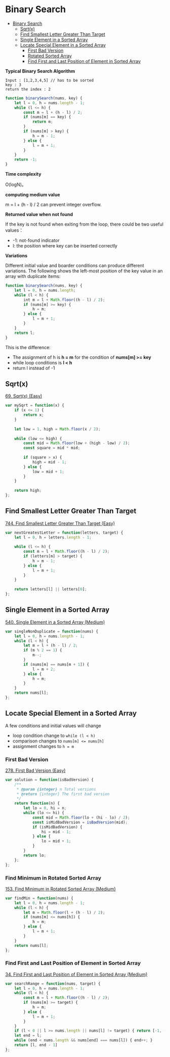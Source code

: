 # Binary Search
<!-- GFM-TOC -->
* [Binary Search](#Binary-Search)
    * [Sqrt(x)](#Sqrtx)
    * [Find Smallest Letter Greater Than Target](#Find-Smallest-Letter-Greater-Than-Target)
    * [Single Element in a Sorted Array](#Single-Element-in-a-Sorted-Array-Medium)
    * [Locate Special Element in a Sorted Array](#Locate-Special-Element-in-a-Sorted-Array)
        * [First Bad Version](#First-Bad-Version)
        * [Rotated Sorted Array](#Rotated-Sorted-Array)
        * [Find First and Last Position of Element in Sorted Array](#Find-First-and-Last-Position-of-Element-in-Sorted-Array)
<!-- GFM-TOC -->


**Typical Binary Search Algorithm**  

```text
Input : [1,2,3,4,5] // has to be sorted
key : 3
return the index : 2
```

```javascript
function binarySearch(nums, key) {
    let l = 0, h = nums.length - 1;
    while (l <= h) {
        const m = l + (h - l) / 2;
        if (nums[m] == key) {
            return m;
        }
        if (nums[m] > key) {
            h = m - 1;
        } else {
            l = m + 1;
        }
    }
    return -1;
}
```

**Time complexity**  

O(logN)。

**computing medium value**

m = l + (h - l) / 2 can prevent integer overflow.

**Returned value when not found**  

If the key is not found when exiting from the loop, there could be two useful values：

- -1: not-found indicator
- l: the position where key can be inserted correctly

**Variations**

Different initial value and boarder conditions can produce different variations. The following shows the left-most position of the key value in an array with duplicate items:

```javascript
function binarySearch(nums, key) {
    let l = 0, h = nums.length;
    while (l < h) {
        int m = l + Math.floor((h - l) / 2);
        if (nums[m] >= key) {
            h = m;
        } else {
            l = m + 1;
        }
    }
    return l;
}
```

This is the difference:

- The assignment of h is **h = m** for the condition of **nums[m] \>= key**
- while loop conditions is **l \< h**
- return l instead of -1

## Sqrt(x)

[69\. Sqrt(x) (Easy)](https://leetcode.com/problems/sqrtx/description/)

```javascript
var mySqrt = function(x) {
    if (x <= 1) {
        return x;
    }
    
    let low = 1, high = Math.floor(x / 2);
    
    while (low <= high) {
        const mid = Math.floor(low + (high - low) / 2);
        const square = mid * mid;
        
        if (square > x) {
            high = mid - 1;
        } else {
            low = mid + 1;
        }
    }
    
    return high;
};
```

## Find Smallest Letter Greater Than Target

[744\. Find Smallest Letter Greater Than Target (Easy)](https://leetcode.com/problems/find-smallest-letter-greater-than-target/description/)

```javascript
var nextGreatestLetter = function(letters, target) {
    let l = 0, h = letters.length - 1;
    
    while (l <= h) {
        const m = l + Math.floor((h - l) / 2);
        if (letters[m] > target) {
            h = m - 1;
        } else {
            l = m + 1;
        }
    }
    
    return letters[l] || letters[0];
};
```

## Single Element in a Sorted Array

[540\. Single Element in a Sorted Array (Medium)](https://leetcode.com/problems/single-element-in-a-sorted-array/description/)

```javascript
var singleNonDuplicate = function(nums) {
    let l = 0, h = nums.length - 1;
    while (l < h) {
        let m = l + (h - l) / 2;
        if (m % 2 == 1) {
            m--;
        }
        if (nums[m] == nums[m + 1]) {
            l = m + 2;
        } else {
            h = m;
        }
    }
    return nums[l];
};
```

## Locate Special Element in a Sorted Array
A few conditions and initial values will change
- loop condition change to `while (l < h)`
- comparison changes to `nums[m] <= nums[h]`
- assignment changes to `h = m`

### First Bad Version
[278\. First Bad Version (Easy)](https://leetcode.com/problems/first-bad-version/description/)

```javascript
var solution = function(isBadVersion) {
    /**
     * @param {integer} n Total versions
     * @return {integer} The first bad version
     */
    return function(n) {
        let lo = 0, hi = n;
        while (lo <= hi) {
            const mid = Math.floor(lo + (hi - lo) / 2);
            const isMidBadVersion = isBadVersion(mid);
            if (isMidBadVersion) {
                hi = mid - 1;
            } else {
                lo = mid + 1;
            }
        }
        return lo;
    };
};
```
### Find Minimum in Rotated Sorted Array
[153. Find Minimum in Rotated Sorted Array (Medium)](https://leetcode.com/problems/find-minimum-in-rotated-sorted-array/description/)

```javascript
var findMin = function(nums) {
    let l = 0, h = nums.length - 1;
    while (l < h) {
        let m = Math.floor(l + (h - l) / 2);
        if (nums[m] <= nums[h]) {
            h = m;
        } else {
            l = m + 1;
        }
    }
    return nums[l];
};
```

### Find First and Last Position of Element in Sorted Array
[34\. Find First and Last Position of Element in Sorted Array (Medium)](https://leetcode.com/problems/find-first-and-last-position-of-element-in-sorted-array/)
```javascript
var searchRange = function(nums, target) {
    let l = 0, h = nums.length - 1;
    while (l < h) {
        const m = l + Math.floor((h - l) / 2);
        if (nums[m] >= target) {
            h = m;
        } else {
            l = m + 1;
        }
    }
    if (l < 0 || l >= nums.length || nums[l] != target) { return [-1, -1]; }
    let end = l;
    while (end < nums.length && nums[end] === nums[l]) { end++; }
    return [l, end - 1]
};
```

